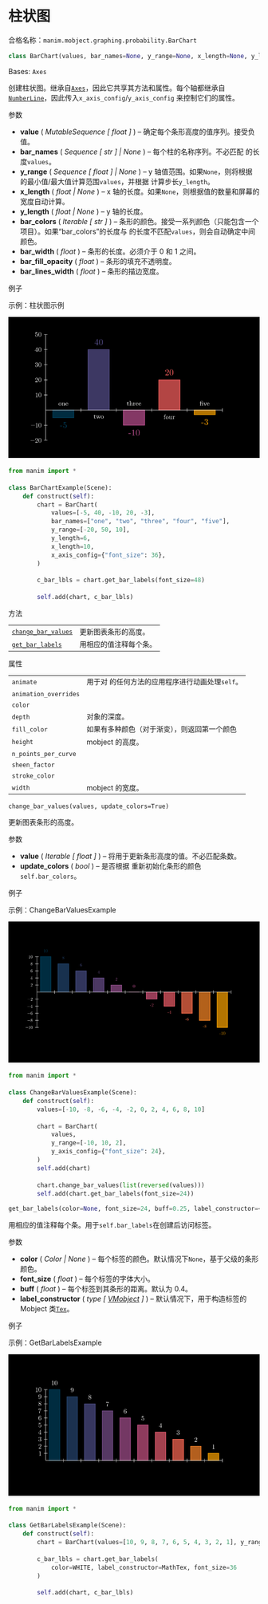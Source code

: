 # 柱状图

合格名称：`manim.mobject.graphing.probability.BarChart`


```py
class BarChart(values, bar_names=None, y_range=None, x_length=None, y_length=None, bar_colors=['#003f5c', '#58508d', '#bc5090', '#ff6361', '#ffa600'], bar_width=0.6, bar_fill_opacity=0.7, bar_stroke_width=3, **kwargs)
```

Bases: `Axes`

创建柱状图。继承自[`Axes`]()，因此它共享其方法和属性。每个轴都继承自[`NumberLine`]()，因此传入`x_axis_config`/`y_axis_config` 来控制它们的属性。

参数

- **value** ( _MutableSequence_ _\[_ _float_ _\]_ ) – 确定每个条形高度的值序列。接受负值。
- **bar_names** ( _Sequence_ _\[_ _str_ _\]_ _|_ _None_ ) – 每个柱的名称序列。不必匹配 的长度`values`。
- **y_range** ( _Sequence_ _\[_ _float_ _\]_ _|_ _None_ ) – y 轴值范围。如果`None`，则将根据 的最小值/最大值计算范围`values`，并根据 计算步长`y_length`。
- **x_length** ( _float_ _|_ _None_ ) – x 轴的长度。如果`None`，则根据值的数量和屏幕的宽度自动计算。
- **y_length** ( _float_ _|_ _None_ ) – y 轴的长度。
- **bar_colors** ( _Iterable_ _\[_ _str_ _\]_ ) – 条形的颜色。接受一系列颜色（只能包含一个项目）。如果“bar_colors”的长度与 的长度不匹配`values`，则会自动确定中间颜色。
- **bar_width** ( _float_ ) – 条形的长度。必须介于 0 和 1 之间。
- **bar_fill_opacity** ( _float_ ) – 条形的填充不透明度。
- **bar_lines_width** ( _float_ ) – 条形的描边宽度。


例子

示例：柱状图示例

![BarChartExample-1.png](../../static/BarChartExample-1.png)

```py
from manim import *

class BarChartExample(Scene):
    def construct(self):
        chart = BarChart(
            values=[-5, 40, -10, 20, -3],
            bar_names=["one", "two", "three", "four", "five"],
            y_range=[-20, 50, 10],
            y_length=6,
            x_length=10,
            x_axis_config={"font_size": 36},
        )

        c_bar_lbls = chart.get_bar_labels(font_size=48)

        self.add(chart, c_bar_lbls)
```


方法

|||
|-|-|
[`change_bar_values`]()|更新图表条形的高度。
[`get_bar_labels`]()|用相应的值注释每个条。


属性

|||
|-|-|
`animate`|用于对 的任何方法的应用程序进行动画处理`self`。
`animation_overrides`|
`color`|
`depth`|对象的深度。
`fill_color`|如果有多种颜色（对于渐变），则返回第一个颜色
`height`|mobject 的高度。
`n_points_per_curve`|
`sheen_factor`|
`stroke_color`|
`width`|mobject 的宽度。



`change_bar_values(values, update_colors=True)`

更新图表条形的高度。

参数

- **value** ( _Iterable_ _\[_ _float_ _\]_ ) – 将用于更新条形高度的值。不必匹配条数。
- **update_colors** ( _bool_ ) – 是否根据 重新初始化条形的颜色`self.bar_colors`。


例子

示例：ChangeBarValuesExample 

![ChangeBarValuesExample-1.png](../../static/ChangeBarValuesExample-1.png)

```py
from manim import *

class ChangeBarValuesExample(Scene):
    def construct(self):
        values=[-10, -8, -6, -4, -2, 0, 2, 4, 6, 8, 10]

        chart = BarChart(
            values,
            y_range=[-10, 10, 2],
            y_axis_config={"font_size": 24},
        )
        self.add(chart)

        chart.change_bar_values(list(reversed(values)))
        self.add(chart.get_bar_labels(font_size=24))
```


```py
get_bar_labels(color=None, font_size=24, buff=0.25, label_constructor=<class 'manim.mobject.text.tex_mobject.Tex'>)
```

用相应的值注释每个条。用于`self.bar_labels`在创建后访问标签。

参数

- **color** ( _Color_ _|_ _None_ ) – 每个标签的颜色。默认情况下`None`，基于父级的条形颜色。
- **font_size** ( _float_ ) – 每个标签的字体大小。
- **buff** ( _float_ ) – 每个标签到其条形的距离。默认为 0.4。
- **label_constructor** ( _type_ _\[_ [_VMobject_]() _\]_ ) – 默认情况下，用于构造标签的 Mobject 类[`Tex`]()。


例子

示例：GetBarLabelsExample 

![GetBarLabelsExample-1.png](../../static/GetBarLabelsExample-1.png)

```py
from manim import *

class GetBarLabelsExample(Scene):
    def construct(self):
        chart = BarChart(values=[10, 9, 8, 7, 6, 5, 4, 3, 2, 1], y_range=[0, 10, 1])

        c_bar_lbls = chart.get_bar_labels(
            color=WHITE, label_constructor=MathTex, font_size=36
        )

        self.add(chart, c_bar_lbls)
```
